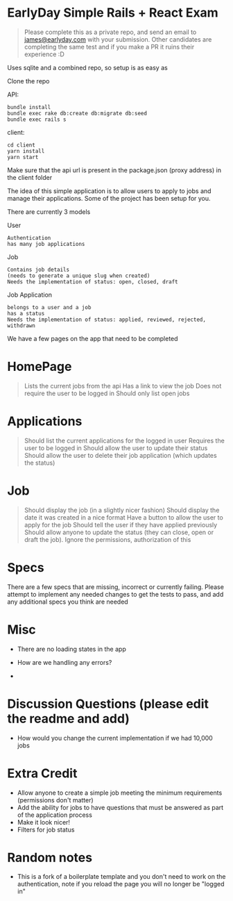 # EarlyDay Simple Rails + React Exam

> Please complete this as a private repo, and send an email to james@earlyday.com with your submission. Other candidates are completing the same test and if you make a PR it ruins their experience :D

Uses sqlite and a combined repo, so setup is as easy as

Clone the repo

API:

```
bundle install
bundle exec rake db:create db:migrate db:seed
bundle exec rails s
```

client:

```
cd client
yarn install
yarn start
```

Make sure that the api url is present in the package.json (proxy address) in the client folder

The idea of this simple application is to allow users to apply to jobs and manage their applications. Some of the project has been setup for you.

There are currently 3 models

User

```
Authentication
has many job applications
```

Job

```
Contains job details
(needs to generate a unique slug when created)
Needs the implementation of status: open, closed, draft
```

Job Application

```
belongs to a user and a job
has a status
Needs the implementation of status: applied, reviewed, rejected, withdrawn
```

We have a few pages on the app that need to be completed

# HomePage

> Lists the current jobs from the api
> Has a link to view the job
> Does not require the user to be logged in
> Should only list open jobs

# Applications

> Should list the current applications for the logged in user
> Requires the user to be logged in
> Should allow the user to update their status
> Should allow the user to delete their job application (which updates the status)

# Job

> Should display the job (in a slightly nicer fashion)
> Should display the date it was created in a nice format
> Have a button to allow the user to apply for the job
> Should tell the user if they have applied previously
> Should allow anyone to update the status (they can close, open or draft the job). Ignore the permissions, authorization of this

# Specs

There are a few specs that are missing, incorrect or currently failing.
Please attempt to implement any needed changes to get the tests to pass, and add any additional specs you think are needed

# Misc

- There are no loading states in the app
- How are we handling any errors?

-

# Discussion Questions (please edit the readme and add)

- How would you change the current implementation if we had 10,000 jobs

# Extra Credit

- Allow anyone to create a simple job meeting the minimum requirements (permissions don't matter)
- Add the ability for jobs to have questions that must be answered as part of the application process
- Make it look nicer!
- Filters for job status

# Random notes

- This is a fork of a boilerplate template and you don't need to work on the authentication, note if you reload the page you will no longer be "logged in"
